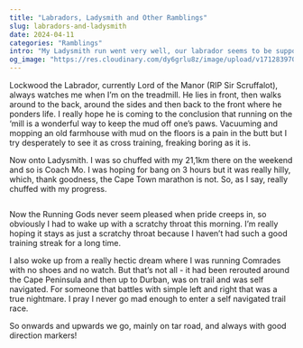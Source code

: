 ```yaml
---
title: "Labradors, Ladysmith and Other Ramblings"
slug: labradors-and-ladysmith
date: 2024-04-11
categories: "Ramblings"
intro: "My Ladysmith run went very well, our labrador seems to be supportive of my treadmill preferences, and my nightmares probably don't need a psychotherapist to explain. So all in all, things are on the up."
og_image: "https://res.cloudinary.com/dy6grlu8z/image/upload/v1712839707/agcjqdxcussytkslgvuh.jpg"
---
```


Lockwood the Labrador, currently Lord of the Manor (RIP Sir Scruffalot), always watches me when I’m on the treadmill. He lies in front, then walks around to the back, around the sides and then back to the front where he ponders life. I really hope he is coming to the conclusion that running on the ‘mill is a wonderful way to keep the mud off one’s paws. Vacuuming and mopping an old farmhouse with mud on the floors is a pain in the butt but I try desperately to see it as cross training, freaking boring as it is.

Now onto Ladysmith. I was so chuffed with my 21,1km there on the weekend and so is Coach Mo. I was hoping for bang on 3 hours but it was really hilly, which, thank goodness, the Cape Town marathon is not. So, as I say, really chuffed with my progress.

<img src="https://res.cloudinary.com/dy6grlu8z/image/upload/v1712839706/k54rkosthbtuvwi1dgba.jpg" alt="">

Now the Running Gods never seem pleased when pride creeps in, so obviously I had to wake up with a scratchy throat this morning. I’m really hoping it stays as just a scratchy throat because I haven’t had such a good training streak for a long time.

I also woke up from a really hectic dream where I was running Comrades with no shoes and no watch. But that’s not all - it had been rerouted around the Cape Peninsula and then up to Durban, was on trail and was self navigated. For someone that battles with simple left and right that was a true nightmare. I pray I never go mad enough to enter a self navigated trail race.

So onwards and upwards we go, mainly on tar road, and always with good direction markers!
